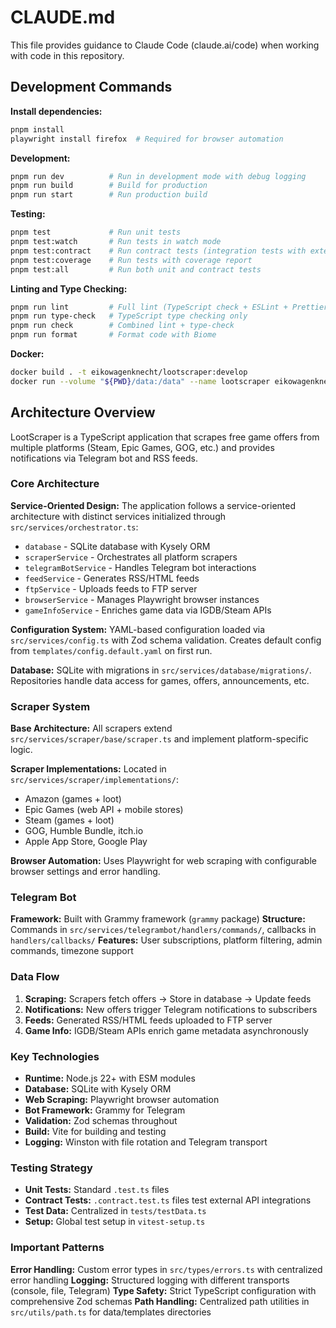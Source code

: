 # CLAUDE.md

This file provides guidance to Claude Code (claude.ai/code) when working with code in this repository.

## Development Commands

**Install dependencies:**
```bash
pnpm install
playwright install firefox  # Required for browser automation
```

**Development:**
```bash
pnpm run dev          # Run in development mode with debug logging
pnpm run build        # Build for production  
pnpm run start        # Run production build
```

**Testing:**
```bash
pnpm test             # Run unit tests
pnpm test:watch       # Run tests in watch mode
pnpm test:contract    # Run contract tests (integration tests with external APIs)
pnpm test:coverage    # Run tests with coverage report
pnpm test:all         # Run both unit and contract tests
```

**Linting and Type Checking:**
```bash
pnpm run lint         # Full lint (TypeScript check + ESLint + Prettier + Biome)
pnpm run type-check   # TypeScript type checking only
pnpm run check        # Combined lint + type-check
pnpm run format       # Format code with Biome
```

**Docker:**
```bash
docker build . -t eikowagenknecht/lootscraper:develop
docker run --volume "${PWD}/data:/data" --name lootscraper eikowagenknecht/lootscraper:develop
```

## Architecture Overview

LootScraper is a TypeScript application that scrapes free game offers from multiple platforms (Steam, Epic Games, GOG, etc.) and provides notifications via Telegram bot and RSS feeds.

### Core Architecture

**Service-Oriented Design:** The application follows a service-oriented architecture with distinct services initialized through `src/services/orchestrator.ts`:
- `database` - SQLite database with Kysely ORM
- `scraperService` - Orchestrates all platform scrapers
- `telegramBotService` - Handles Telegram bot interactions  
- `feedService` - Generates RSS/HTML feeds
- `ftpService` - Uploads feeds to FTP server
- `browserService` - Manages Playwright browser instances
- `gameInfoService` - Enriches game data via IGDB/Steam APIs

**Configuration System:** YAML-based configuration loaded via `src/services/config.ts` with Zod schema validation. Creates default config from `templates/config.default.yaml` on first run.

**Database:** SQLite with migrations in `src/services/database/migrations/`. Repositories handle data access for games, offers, announcements, etc.

### Scraper System

**Base Architecture:** All scrapers extend `src/services/scraper/base/scraper.ts` and implement platform-specific logic.

**Scraper Implementations:** Located in `src/services/scraper/implementations/`:
- Amazon (games + loot)
- Epic Games (web API + mobile stores)  
- Steam (games + loot)
- GOG, Humble Bundle, itch.io
- Apple App Store, Google Play

**Browser Automation:** Uses Playwright for web scraping with configurable browser settings and error handling.

### Telegram Bot

**Framework:** Built with Grammy framework (`grammy` package)
**Structure:** Commands in `src/services/telegrambot/handlers/commands/`, callbacks in `handlers/callbacks/`
**Features:** User subscriptions, platform filtering, admin commands, timezone support

### Data Flow

1. **Scraping:** Scrapers fetch offers → Store in database → Update feeds
2. **Notifications:** New offers trigger Telegram notifications to subscribers
3. **Feeds:** Generated RSS/HTML feeds uploaded to FTP server
4. **Game Info:** IGDB/Steam APIs enrich game metadata asynchronously

### Key Technologies

- **Runtime:** Node.js 22+ with ESM modules
- **Database:** SQLite with Kysely ORM
- **Web Scraping:** Playwright browser automation
- **Bot Framework:** Grammy for Telegram
- **Validation:** Zod schemas throughout
- **Build:** Vite for building and testing
- **Logging:** Winston with file rotation and Telegram transport

### Testing Strategy

- **Unit Tests:** Standard `.test.ts` files  
- **Contract Tests:** `.contract.test.ts` files test external API integrations
- **Test Data:** Centralized in `tests/testData.ts`
- **Setup:** Global test setup in `vitest-setup.ts`

### Important Patterns

**Error Handling:** Custom error types in `src/types/errors.ts` with centralized error handling
**Logging:** Structured logging with different transports (console, file, Telegram)
**Type Safety:** Strict TypeScript configuration with comprehensive Zod schemas
**Path Handling:** Centralized path utilities in `src/utils/path.ts` for data/templates directories